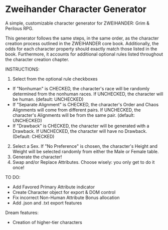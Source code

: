 # Zweihander Character Generator
A simple, customizable character generator for ZWEIHANDER: Grim &amp; Perilous RPG.

This generator follows the same steps, in the same order, as the character creation process outlined in the ZWEIHANDER core book. Additionally, the odds for each character property should exactly match those listed in the book. Furthermore, it accounts for additional optional rules listed throughout the character creation chapter.

INSTRUCTIONS:
1. Select from the optional rule checkboxes
- If "Nonhuman" is CHECKED, the character's race will be randomly determined from the nonhuman races. If UNCHECKED, the character will be human. (default: UNCHECKED)
- If "Separate Alignment" is CHECKED, the character's Order and Chaos Alignments will come from different pairs. If UNCHECKED, the character's Alignments will be from the same pair. (default: UNCHECKED)
- If "Drawback" is CHECKED, the character will be generated with a Drawback. If UNCHECKED, the character will have no Drawback. (Default: CHECKED)
2. Select a Sex. If "No Preference" is chosen, the character's Height and Weight will be selected randomly from either the Male or Female table.
3. Generate the character!
4. Swap and/or Replace Attributes. Choose wisely: you only get to do it once!

TO DO:
- Add Favored Primary Attribute indicator
- Create Character object for export & DOM control
- Fix incorrect Non-Human Attribute Bonus allocation
- Add .json and .txt export features

Dream features:
- Creation of higher-tier characters
